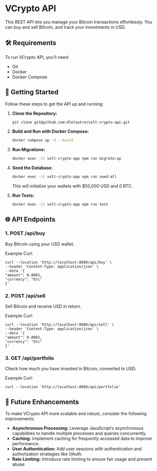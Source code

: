 # VCrypto API

This REST API lets you manage your Bitcoin transactions effortlessly. You can buy and sell Bitcoin, and track your investments in USD.

## 🛠️ Requirements

To run VCrypto API, you’ll need:
- Git
- Docker
- Docker Compose

## 🚀 Getting Started

Follow these steps to get the API up and running:

1. **Clone the Repository:**
   ```bash
   git clone git@github.com:dleloutre/volt-crypto-api.git
   ```
2. **Build and Run with Docker Compose:**
    ```bash
    docker compose up -d --build
    ```

3. **Run Migrations:**
    ```bash
    docker exec -it volt-crypto-app npm run migrate:up
    ```
   
4. **Seed the Database:**
    ```bash
    docker exec -it volt-crypto-app npm run seed:all
    ```

    This will initialize your wallets with $50,000 USD and 0 BTC.

5. **Run Tests:**
    ```bash
    docker exec -it volt-crypto-app npm run test
    ```


## 🌐 API Endpoints


### 1. POST /api/buy
   Buy Bitcoin using your USD wallet.

Example Curl:

```
curl --location 'http://localhost:8080/api/buy' \
--header 'Content-Type: application/json' \
--data '{
"amount": 0.0001,
"currency": "btc"
}'
```

### 2. POST /api/sell
   Sell Bitcoin and receive USD in return.

Example Curl:

```
curl --location 'http://localhost:8080/api/sell' \
--header 'Content-Type: application/json' \
--data '{
"amount": 0.0001,
"currency": "btc"
}'
```

### 3. GET /api/portfolio
   Check how much you have invested in Bitcoin, converted to USD.

Example Curl:
```
curl --location 'http://localhost:8080/api/portfolio'
```

## 📝 Future Enhancements
To make VCrypto API more scalable and robust, consider the following improvements:

* **Asynchronous Processing:** Leverage JavaScript’s asynchronous capabilities to handle multiple processes and queries concurrently.
* **Caching:** Implement caching for frequently accessed data to improve performance.
* **User Authentication:** Add user sessions with authentication and authorization strategies like OAuth.
* **Rate Limiting:** Introduce rate limiting to ensure fair usage and prevent abuse